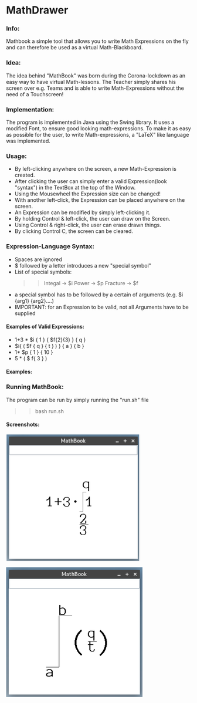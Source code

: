 # MathDrawer

### Info:
Mathbook a simple tool that allows you to write Math Expressions on the fly and can therefore be used as a virtual Math-Blackboard.

### Idea:
The idea behind "MathBook" was born during the Corona-lockdown as an easy way to have virtual Math-lessons. The Teacher simply shares his screen over e.g. Teams and is able to write Math-Expressions without the need of a Touchscreen!

### Implementation:
The program is implemented in Java using the Swing library. It uses a modified Font, to ensure good looking math-expressions. To make it as easy as possible for the user, to write Math-expressions, a "LaTeX" like language was implemented.

### Usage:
- By left-clicking anywhere on the screen, a new Math-Expression is created.
- After clicking the user can simply enter a valid Expression(look "syntax") in the TextBox at the top of the Window.
- Using the Mousewheel the Expression size can be changed!
- With another left-click, the Expression can be placed anywhere on the screen.
- An Expression can be modified by simply left-clicking it. 
- By holding Control & left-click, the user can draw on the Screen.
- Using Control & right-click, the user can erase drawn things.
- By clicking Control C, the screen can be cleared.

### Expression-Language Syntax:
- Spaces are ignored
- $ followed by a letter introduces a new "special symbol"
- List of special symbols:
	 >>Integal -> $i
	>>Power -> $p
	>>Fracture -> $f
- a special symbol has to be followed by a certain of arguments (e.g. $i {arg1} {arg2}....)
- IMPORTANT: for an Expression to be valid, not all Arguments have to be supplied 

#### Examples of Valid Expressions:
* 1+3 * $i { 1 } { $f{2}{3} }  { q }
* $i{ ( $f { q } { t } ) } { a }  { b }
* 1* $p { 1 } { 10 }
* 5 * ( $ f{ 3 } ) 

#### Examples:


### Running MathBook:
The program can be run by simply running the "run.sh" file

 >>bash run.sh





#### Screenshots:

<img src="./screenshots/screenshotMathBook1.png" alt="screenshotMathBook1"  />

![screenshotMathBook2](./screenshots/screenshotMathBook2.png)
